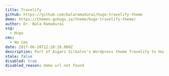 ```yaml
---
title: Travelify
github: https://github.com/balaramadurai/hugo-travelify-theme
demo: https://themes.gohugo.io/theme/hugo-travelify-theme/
author: Dr. Bala Ramadurai
ssg:
  - Hugo
cms:
  - No Cms
date: 2017-06-28T12:20:18.000Z
description: Port of Aigars Silkalns's Wordpress theme Travelify to Hugo. Demo -
stale: false
disabled: true
disabled_reason: demo url not found
---
```


